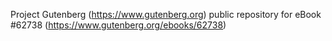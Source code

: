 Project Gutenberg (https://www.gutenberg.org) public repository for eBook #62738 (https://www.gutenberg.org/ebooks/62738)
